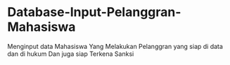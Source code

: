 # Database-Input-Pelanggran-Mahasiswa
Menginput data Mahasiswa Yang Melakukan Pelanggran yang siap di data dan di hukum Dan juga siap Terkena Sanksi
